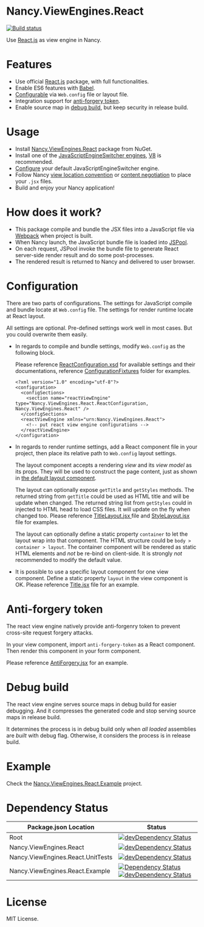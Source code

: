 # Nancy.ViewEngines.React

[![Build status](https://ci.appveyor.com/api/projects/status/ble4r54t6owl1mx2/branch/master?svg=true)](https://ci.appveyor.com/project/lijunle/nancy-viewengines-react/branch/master)

Use [React.js](https://facebook.github.io/react/) as view engine in Nancy.

# Features

- Use official [React.js](http://facebook.github.io/react/) package, with full functionalities.
- Enable ES6 features with [Babel](https://babeljs.io/).
- [Configurable](#configuration) via `Web.config` file or layout file.
- Integration support for [anti-forgery token](#anti-forgery-token).
- Enable source map in [debug build](#debug-build), but keep security in release build.

# Usage

- Install [Nancy.ViewEngines.React](https://www.nuget.org/packages/Nancy.ViewEngines.React) package from NuGet.
- Install one of the [JavaScriptEngineSwitcher engines](https://www.nuget.org/packages?q=JavaScriptEngineSwitcher), [V8](https://www.nuget.org/packages/JavaScriptEngineSwitcher.V8) is recommended.
-  [Configure](https://github.com/lijunle/Nancy.ViewEngines.React/blob/master/Nancy.ViewEngines.React.Example/Web.config#L44) your default JavaScriptEngineSwitcher engine.
- Follow Nancy [view location convention](https://github.com/NancyFx/Nancy/wiki/View-location-conventions) or [content negotiation](https://github.com/NancyFx/Nancy/wiki/Content-Negotiation) to place your `.jsx` files.
- Build and enjoy your Nancy application!

# How does it work?

- This package compile and bundle the JSX files into a JavaScript file via [Webpack](http://webpack.github.io/) when project is built.
- When Nancy launch, the JavaScript bundle file is loaded into [JSPool](http://dan.cx/projects/jspool).
- On each request, JSPool invoke the bundle file to generate React server-side render result and do some post-processes.
- The rendered result is returned to Nancy and delivered to user browser.

# Configuration

There are two parts of configurations. The settings for JavaScript compile and bundle locate at `Web.config` file. The settings for render runtime locate at React layout.

All settings are optional. Pre-defined settings work well in most cases. But you could overwrite them easily.

- In regards to compile and bundle settings, modify `Web.config` as the following block.

  Please reference [ReactConfiguration.xsd](https://github.com/lijunle/Nancy.ViewEngines.React/blob/master/Nancy.ViewEngines.React/ReactConfiguration.xsd) for available settings and their documentations, reference [ConfigurationFixtures](https://github.com/lijunle/Nancy.ViewEngines.React/tree/master/Nancy.ViewEngines.React.UnitTests/ConfigurationFixtures) folder for examples.

  ```
  <?xml version="1.0" encoding="utf-8"?>
  <configuration>
    <configSections>
      <section name="reactViewEngine" type="Nancy.ViewEngines.React.ReactConfiguration, Nancy.ViewEngines.React" />
    </configSections>
    <reactViewEngine xmlns="urn:Nancy.ViewEngines.React">
      <!-- put react view engine configurations -->
    </reactViewEngine>
  </configuration>
  ```

- In regards to render runtime settings, add a React component file in your project, then place its relative path to `Web.config` layout settings.

  The layout component accepts a rendering *view* and its *view model* as its props. They will be used to construct the page content, just as shown in [the default layout component](https://github.com/lijunle/Nancy.ViewEngines.React/blob/master/Nancy.ViewEngines.React/tools/client/layout.jsx).

  The layout can optionally expose `getTitle` and `getStyles` methods. The returned string from `getTitle` could be used as HTML title and will be update when changed. The returned string list from `getStyles` could in injected to HTML head to load CSS files. It will update on the fly when changed too. Please reference [TitleLayout.jsx ](https://github.com/lijunle/Nancy.ViewEngines.React/blob/master/Nancy.ViewEngines.React.Example/Views/TitleLayout.jsx) file and [StyleLayout.jsx](https://github.com/lijunle/Nancy.ViewEngines.React/blob/master/Nancy.ViewEngines.React.Example/Views/StyleLayout.jsx) file for examples.

  The layout can optionally define a static property `container` to let the layout wrap into that component. The HTML structure could be `body > container > layout`. The container component will be rendered as static HTML elements and *not* be re-bind on client-side. It is strongly *not* recommended to modify the default value.

- It is possible to use a specific layout component for one view component. Define a static property `layout` in the view component is OK. Please reference [Title.jsx](https://github.com/lijunle/Nancy.ViewEngines.React/blob/master/Nancy.ViewEngines.React.Example/Views/Title.jsx#L11) file for an example.

# Anti-forgery token

The react view engine natively provide anti-forgenry token to prevent cross-site request forgery attacks.

In your view component, import `anti-forgery-token` as a React component. Then render this component in your form component.

Please reference [AntiForgery.jsx](https://github.com/lijunle/Nancy.ViewEngines.React/blob/master/Nancy.ViewEngines.React.Example/Views/AntiFogery.jsx) for an example.

# Debug build

The react view engine serves source maps in debug build for easier debugging. And it compresses the generated code and stop serving source maps in release build.

It determines the process is in debug build only when *all loaded* assemblies are *built* with debug flag. Otherwise, it considers the process is in release build.

# Example

Check the [Nancy.ViewEngines.React.Example](https://github.com/lijunle/Nancy.ViewEngines.React/tree/master/Nancy.ViewEngines.React.Example) project.

# Dependency Status

Package.json Location | Status
--- | ---
Root | [![devDependency Status](https://david-dm.org/lijunle/Nancy.ViewEngines.React/dev-status.svg)](https://david-dm.org/lijunle/Nancy.ViewEngines.React#info=devDependencies)
Nancy.ViewEngines.React | [![devDependency Status](https://david-dm.org/lijunle/Nancy.ViewEngines.React/dev-status.svg?path=Nancy.ViewEngines.React)](https://david-dm.org/lijunle/Nancy.ViewEngines.React?path=Nancy.ViewEngines.React#info=devDependencies)
Nancy.ViewEngines.React.UnitTests | [![devDependency Status](https://david-dm.org/lijunle/Nancy.ViewEngines.React/dev-status.svg?path=Nancy.ViewEngines.React.UnitTests)](https://david-dm.org/lijunle/Nancy.ViewEngines.React?path=Nancy.ViewEngines.React.UnitTests#info=devDependencies)
Nancy.ViewEngines.React.Example | [![Dependency Status](https://david-dm.org/lijunle/Nancy.ViewEngines.React.svg?path=Nancy.ViewEngines.React.Example)](https://david-dm.org/lijunle/Nancy.ViewEngines.React?path=Nancy.ViewEngines.React.Example) [![devDependency Status](https://david-dm.org/lijunle/Nancy.ViewEngines.React/dev-status.svg?path=Nancy.ViewEngines.React.Example)](https://david-dm.org/lijunle/Nancy.ViewEngines.React?path=Nancy.ViewEngines.React.Example#info=devDependencies)

# License
MIT License.
